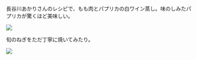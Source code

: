 長谷川あかりさんのレシピで、もも肉とパプリカの白ワイン蒸し。味のしみたパプリカが驚くほど美味しい。

![](https://photos.old.apkas.net/medium/202402/20240202-184523.webp)

旬のねぎをただ丁寧に焼いてみたり。

![](https://photos.old.apkas.net/medium/202402/20240202-190010.webp)
